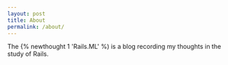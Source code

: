 ```yaml
---
layout: post
title: About
permalink: /about/
---
```


The {% newthought 1 'Rails.ML' %) is a blog recording my thoughts in the study of Rails.  
